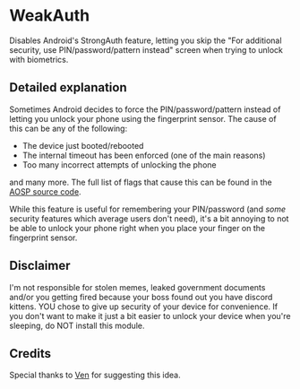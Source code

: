 # WeakAuth
Disables Android's StrongAuth feature, letting you skip the "For additional security, use PIN/password/pattern instead" screen when trying to unlock with biometrics.

## Detailed explanation
Sometimes Android decides to force the PIN/password/pattern instead of letting you unlock your phone using the fingerprint sensor.
The cause of this can be any of the following:
- The device just booted/rebooted
- The internal timeout has been enforced (one of the main reasons)
- Too many incorrect attempts of unlocking the phone

and many more. The full list of flags that cause this can be found in the [AOSP source code](https://cs.android.com/android/platform/superproject/+/refs/heads/master:frameworks/base/core/java/com/android/internal/widget/LockPatternUtils.java;l=1529-1583;drc=7346c436e5a11ce08f6a80dcfeb8ef941ca30176).

While this feature is useful for remembering your PIN/password (and *some* security features which average users don't need), it's a bit annoying to not be able to unlock your phone right when you place your finger on the fingerprint sensor.

## Disclaimer
I'm not responsible for stolen memes, leaked government documents and/or you getting fired because your boss found out you have discord kittens.
YOU chose to give up security of your device for convenience. If you don't want to make it just a bit easier to unlock your device when you're sleeping, do NOT install this module.

## Credits
Special thanks to [Ven](https://github.com/Vendicated) for suggesting this idea.